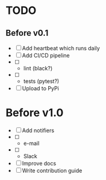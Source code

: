 # TODO

## Before v0.1
- [ ] Add heartbeat which runs daily
- [ ] Add CI/CD pipeline
- [ ] * lint (black?)
- [ ] * tests (pytest?)
- [ ] Upload to PyPi

# Before v1.0
- [ ] Add notifiers
- [ ] * e-mail
- [ ] * Slack
- [ ] Improve docs
- [ ] Write contribution guide
